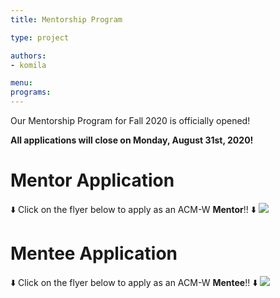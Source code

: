 ```yaml
---
title: Mentorship Program

type: project

authors:
- komila

menu:
programs:
---
```

Our Mentorship Program for Fall 2020 is officially opened!

**All applications will close on Monday, August 31st, 2020!**

# Mentor Application

:arrow_down: Click on the flyer below to apply as an ACM-W **Mentor**!! :arrow_down:
<a href="https://ucfacmw.org/mentor">
    <img src="/img/mentorship/mentor-fa20-flyer.png"></img>
</a>

# Mentee Application

:arrow_down: Click on the flyer below to apply as an ACM-W **Mentee**!! :arrow_down:
<a href="https://ucfacmw.org/mentee">
    <img src="/img/mentorship/mentee-fa20-flyer.png"></img>
</a>
